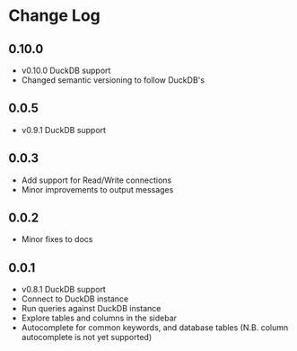 # Change Log

## 0.10.0
- v0.10.0 DuckDB support
- Changed semantic versioning to follow DuckDB's

## 0.0.5 
- v0.9.1 DuckDB support

## 0.0.3
- Add support for Read/Write connections
- Minor improvements to output messages

## 0.0.2
- Minor fixes to docs

## 0.0.1 
- v0.8.1 DuckDB support
- Connect to DuckDB instance
- Run queries against DuckDB instance
- Explore tables and columns in the sidebar
- Autocomplete for common keywords, and database tables (N.B. column autocomplete is not yet supported)
